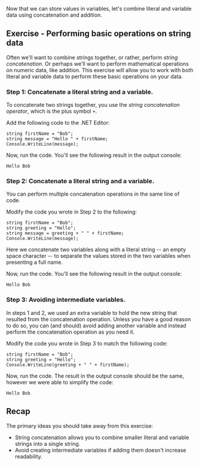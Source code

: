 Now that we can store values in variables, let's combine literal and variable data using concatenation and addition.

## Exercise - Performing basic operations on string data

Often we'll want to combine strings together, or rather, perform *string concatenation*.  Or perhaps we'll want to perform mathematical operations on numeric data, like addition.  This exercise will allow you to work with both literal and variable data to perform these basic operations on your data.

### Step 1: Concatenate a literal string and a variable.

To concatenate two strings together, you use the *string concatenation operator*, which is the plus symbol `+`.

Add the following code to the .NET Editor:

```csharp-interactive
string firstName = "Bob";
string message = "Hello " + firstName;
Console.WriteLine(message);
```

Now, run the code.  You'll see the following result in the output console:

```output
Hello Bob
```

### Step 2: Concatenate a literal string and a variable.

You can perform multiple concatenation operations in the same line of code.

Modify the code you wrote in Step 2 to the following:

```csharp-interactive
string firstName = "Bob";
string greeting = "Hello";
string message = greeting + " " + firstName;
Console.WriteLine(message);
```

Here we concatenate two variables along with a literal string -- an empty space character -- to separate the values stored in the two variables when presenting a full name.

Now, run the code.  You'll see the following result in the output console:

```output
Hello Bob
```

### Step 3: Avoiding intermediate variables.

In steps 1 and 2, we used an extra variable to hold the new string that resulted from the concatenation operation.  Unless you have a good reason to do so, you can (and should) avoid adding another variable and instead perform the concatenation operation as you need it.

Modify the code you wrote in Step 3 to match the following code:

```csharp-interactive
string firstName = "Bob";
string greeting = "Hello";
Console.WriteLine(greeting + " " + firstName);
```

Now, run the code.  The result in the output console should be the same, however we were able to simplify the code:

```output
Hello Bob
```

## Recap

The primary ideas you should take away from this exercise:

- String concatenation allows you to combine smaller literal and variable strings into a single string.
- Avoid creating intermediate variables if adding them doesn't increase readability.